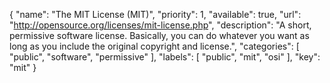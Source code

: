 {
"name": "The MIT License (MIT)",
"priority": 1,
"available": true,
"url": "http://opensource.org/licenses/mit-license.php",
"description": "A short, permissive software license. Basically, you can do whatever you want as long as you include the original copyright and license.",
"categories": [
"public",
"software",
"permissive"
],
"labels": [
"public",
"mit",
"osi"
],
"key": "mit"
}